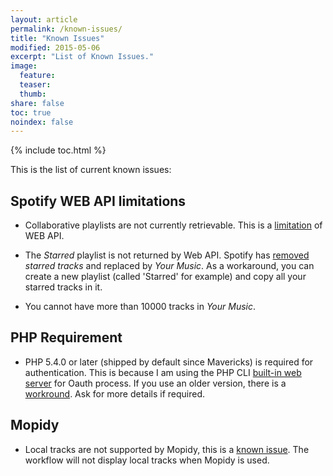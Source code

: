 ```yaml
---
layout: article
permalink: /known-issues/
title: "Known Issues"
modified: 2015-05-06
excerpt: "List of Known Issues."
image:
  feature:
  teaser:
  thumb:
share: false
toc: true
noindex: false
---
```


{% include toc.html %}

This is the list of current known issues:


## Spotify WEB API limitations

* Collaborative playlists are not currently retrievable. This is a [limitation](https://developer.spotify.com/web-api/get-list-users-playlists/) of WEB API.

* The *Starred* playlist is not returned by Web API. Spotify has [removed](https://support.spotify.com/us/learn-more/faq/#!/article/what-happened-to-starred-tracks) _starred tracks_ and replaced by _Your Music_.
As a workaround, you can create a new playlist (called 'Starred' for example) and copy all your starred tracks in it.

* You cannot have more than 10000 tracks in _Your Music_.

<a name="php_requirement"></a>

## PHP Requirement

* PHP 5.4.0 or later (shipped by default since Mavericks) is required for authentication. This is because I am using the PHP CLI [built-in web server](http://php.net/manual/en/features.commandline.webserver.php) for Oauth process. If you use an older version, there is a [workround](https://github.com/vdesabou/alfred-spotify-mini-player/issues/44#issuecomment-72003149). Ask for more details if required.

 
## Mopidy

* Local tracks are not supported by Mopidy, this is a [known issue](https://github.com/mopidy/mopidy/issues/519). The workflow will not display local tracks when Mopidy is used.

